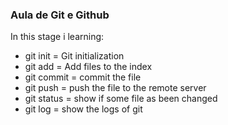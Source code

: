 ### Aula de Git e Github

In this stage i learning:

- git init = Git initialization
- git add = Add files to the index
- git commit = commit the file
- git push = push the file to the remote server
- git status = show if some file as been changed
- git log = show the logs of git